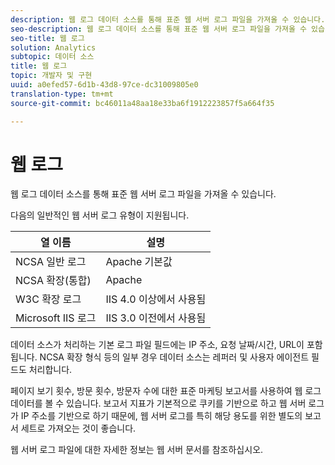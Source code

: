 ```yaml
---
description: 웹 로그 데이터 소스를 통해 표준 웹 서버 로그 파일을 가져올 수 있습니다.
seo-description: 웹 로그 데이터 소스를 통해 표준 웹 서버 로그 파일을 가져올 수 있습니다.
seo-title: 웹 로그
solution: Analytics
subtopic: 데이터 소스
title: 웹 로그
topic: 개발자 및 구현
uuid: a0efed57-6d1b-43d8-97ce-dc31009805e0
translation-type: tm+mt
source-git-commit: bc46011a48aa18e33ba6f1912223857f5a664f35

---
```



# 웹 로그

웹 로그 데이터 소스를 통해 표준 웹 서버 로그 파일을 가져올 수 있습니다.

다음의 일반적인 웹 서버 로그 유형이 지원됩니다.

| 열 이름 | 설명 |
|--- |--- |
| NCSA 일반 로그 | Apache 기본값 |
| NCSA 확장(통합) | Apache |
| W3C 확장 로그 | IIS 4.0 이상에서 사용됨 |
| Microsoft IIS 로그 | IIS 3.0 이전에서 사용됨 |

데이터 소스가 처리하는 기본 로그 파일 필드에는 IP 주소, 요청 날짜/시간, URL이 포함됩니다. NCSA 확장 형식 등의 일부 경우 데이터 소스는 레퍼러 및 사용자 에이전트 필드도 처리합니다.

페이지 보기 횟수, 방문 횟수, 방문자 수에 대한 표준 마케팅 보고서를 사용하여 웹 로그 데이터를 볼 수 있습니다. 보고서 지표가 기본적으로 쿠키를 기반으로 하고 웹 서버 로그가 IP 주소를 기반으로 하기 때문에, 웹 서버 로그를 특히 해당 용도를 위한 별도의 보고서 세트로 가져오는 것이 좋습니다.

웹 서버 로그 파일에 대한 자세한 정보는 웹 서버 문서를 참조하십시오.
